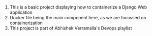 1. This is a basic project displaying how to containerize a Django Web application
2. Docker file being the main component here, as we are focussed on containerization
3. This project is part of Abhishek Verramalla's Devops playlist 

